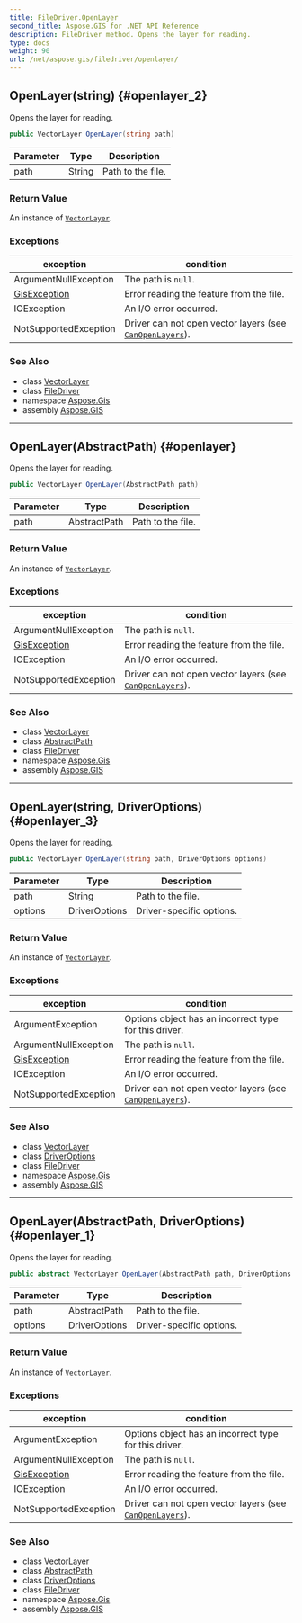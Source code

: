 ```yaml
---
title: FileDriver.OpenLayer
second_title: Aspose.GIS for .NET API Reference
description: FileDriver method. Opens the layer for reading.
type: docs
weight: 90
url: /net/aspose.gis/filedriver/openlayer/
---
```

## OpenLayer(string) {#openlayer_2}

Opens the layer for reading.

```csharp
public VectorLayer OpenLayer(string path)
```

| Parameter | Type | Description |
| --- | --- | --- |
| path | String | Path to the file. |

### Return Value

An instance of [`VectorLayer`](../../vectorlayer/).

### Exceptions

| exception | condition |
| --- | --- |
| ArgumentNullException | The path is `null`. |
| [GisException](../../gisexception/) | Error reading the feature from the file. |
| IOException | An I/O error occurred. |
| NotSupportedException | Driver can not open vector layers (see [`CanOpenLayers`](../canopenlayers/)). |

### See Also

* class [VectorLayer](../../vectorlayer/)
* class [FileDriver](../)
* namespace [Aspose.Gis](../../filedriver/)
* assembly [Aspose.GIS](../../../)

---

## OpenLayer(AbstractPath) {#openlayer}

Opens the layer for reading.

```csharp
public VectorLayer OpenLayer(AbstractPath path)
```

| Parameter | Type | Description |
| --- | --- | --- |
| path | AbstractPath | Path to the file. |

### Return Value

An instance of [`VectorLayer`](../../vectorlayer/).

### Exceptions

| exception | condition |
| --- | --- |
| ArgumentNullException | The path is `null`. |
| [GisException](../../gisexception/) | Error reading the feature from the file. |
| IOException | An I/O error occurred. |
| NotSupportedException | Driver can not open vector layers (see [`CanOpenLayers`](../canopenlayers/)). |

### See Also

* class [VectorLayer](../../vectorlayer/)
* class [AbstractPath](../../abstractpath/)
* class [FileDriver](../)
* namespace [Aspose.Gis](../../filedriver/)
* assembly [Aspose.GIS](../../../)

---

## OpenLayer(string, DriverOptions) {#openlayer_3}

Opens the layer for reading.

```csharp
public VectorLayer OpenLayer(string path, DriverOptions options)
```

| Parameter | Type | Description |
| --- | --- | --- |
| path | String | Path to the file. |
| options | DriverOptions | Driver-specific options. |

### Return Value

An instance of [`VectorLayer`](../../vectorlayer/).

### Exceptions

| exception | condition |
| --- | --- |
| ArgumentException | Options object has an incorrect type for this driver. |
| ArgumentNullException | The path is `null`. |
| [GisException](../../gisexception/) | Error reading the feature from the file. |
| IOException | An I/O error occurred. |
| NotSupportedException | Driver can not open vector layers (see [`CanOpenLayers`](../canopenlayers/)). |

### See Also

* class [VectorLayer](../../vectorlayer/)
* class [DriverOptions](../../driveroptions/)
* class [FileDriver](../)
* namespace [Aspose.Gis](../../filedriver/)
* assembly [Aspose.GIS](../../../)

---

## OpenLayer(AbstractPath, DriverOptions) {#openlayer_1}

Opens the layer for reading.

```csharp
public abstract VectorLayer OpenLayer(AbstractPath path, DriverOptions options)
```

| Parameter | Type | Description |
| --- | --- | --- |
| path | AbstractPath | Path to the file. |
| options | DriverOptions | Driver-specific options. |

### Return Value

An instance of [`VectorLayer`](../../vectorlayer/).

### Exceptions

| exception | condition |
| --- | --- |
| ArgumentException | Options object has an incorrect type for this driver. |
| ArgumentNullException | The path is `null`. |
| [GisException](../../gisexception/) | Error reading the feature from the file. |
| IOException | An I/O error occurred. |
| NotSupportedException | Driver can not open vector layers (see [`CanOpenLayers`](../canopenlayers/)). |

### See Also

* class [VectorLayer](../../vectorlayer/)
* class [AbstractPath](../../abstractpath/)
* class [DriverOptions](../../driveroptions/)
* class [FileDriver](../)
* namespace [Aspose.Gis](../../filedriver/)
* assembly [Aspose.GIS](../../../)


